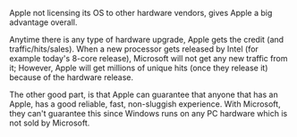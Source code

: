 Apple not licensing its OS to other hardware vendors, gives Apple a big advantage overall.

Anytime there is any type of hardware upgrade, Apple gets the credit (and traffic/hits/sales). When a new processor gets released by Intel (for example today's 8-core release), Microsoft will not get any new traffic from it; However, Apple will get millions of unique hits (once they release it) because of the hardware release.

The other good part, is that Apple can guarantee that anyone that has an Apple, has a good reliable, fast, non-sluggish experience. With Microsoft, they can't guarantee this since Windows runs on any PC hardware which is not sold by Microsoft.
